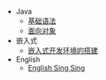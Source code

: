 * Java
	* [基础语法](/Java/Java基础语法)
	* [面向对象](/Java/面向对象)
* 嵌入式
	* [嵌入式开发环境的搭建](/嵌入式/嵌入式开发环境的搭建.md)
* English
	* [English Sing Sing](/English/EnglishSingSing.md)